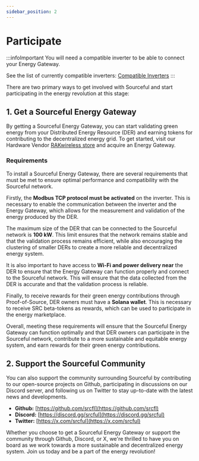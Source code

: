 ```yaml
---
sidebar_position: 2
---
```


# Participate

:::infoImportant
You will need a compatible inverter to be able to connect your Energy Gateway. 

See the list of currently compatible inverters: [Compatible Inverters](https://docs.Sourceful.io/energy-gateway/compatible-inverter/)
:::

There are two primary ways to get involved with Sourceful and start participating in the energy revolution at this stage:

## 1. Get a Sourceful Energy Gateway

By getting a Sourceful Energy Gateway, you can start validating green energy from your Distributed Energy Resource (DER) and earning tokens for contributing to the decentralized energy grid. To get started, visit our Hardware Vendor [RAKwireless store](https://store.rakwireless.com/products/srcful-energy-gateway) and acquire an Energy Gateway. 

### Requirements

To install a Sourceful Energy Gateway, there are several requirements that must be met to ensure optimal performance and compatibility with the Sourceful network.

Firstly, the **Modbus TCP protocol must be activated** on the inverter. This is necessary to enable the communication between the inverter and the Energy Gateway, which allows for the measurement and validation of the energy produced by the DER.

The maximum size of the DER that can be connected to the Sourceful network is **100 kW**. This limit ensures that the network remains stable and that the validation process remains efficient, while also encouraging the clustering of smaller DERs to create a more reliable and decentralized energy system.

It is also important to have access to **Wi-Fi and power delivery near** the DER to ensure that the Energy Gateway can function properly and connect to the Sourceful network. This will ensure that the data collected from the DER is accurate and that the validation process is reliable.

Finally, to receive rewards for their green energy contributions through Proof-of-Source, DER owners must have a **Solana wallet**. This is necessary to receive SRC beta-tokens as rewards, which can be used to participate in the energy marketplace.

Overall, meeting these requirements will ensure that the Sourceful Energy Gateway can function optimally and that DER owners can participate in the Sourceful network, contribute to a more sustainable and equitable energy system, and earn rewards for their green energy contributions.

## 2. Support the Sourceful Community

You can also support the community surrounding Sourceful by contributing to our open-source projects on Github, participating in discussions on our Discord server, and following us on Twitter to stay up-to-date with the latest news and developments. 

- **Github:** [https://github.com/srcfl](https://github.com/srcfl)
- **Discord:** [https://discord.gg/srcful](https://discord.gg/srcful)
- **Twitter:** [https://x.com/srcful](https://x.com/srcful)

Whether you choose to get a Sourceful Energy Gateway or support the community through Github, Discord, or X, we're thrilled to have you on board as we work towards a more sustainable and decentralized energy system. Join us today and be a part of the energy revolution!
